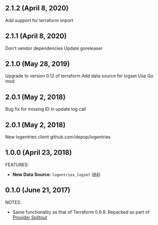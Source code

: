 ## 2.1.2 (April 8, 2020)

Add support for terraform import

## 2.1.1 (April 8, 2020)

Don't vendor dependencies
Update goreleaser

## 2.1.0 (May 28, 2019)

Upgrade to version 0.12 of terraform
Add data source for logset
Use Go mod

## 2.0.1 (May 2, 2018)

Bug fix for missing ID in update log call

## 2.0.1 (May 2, 2018)

New logentries client github.com/depop/logentries

## 1.0.0 (April 23, 2018)

FEATURES:

* **New Data Source:** `logentries_logset` ([#4](https://github.com/terraform-providers/terraform-provider-logentries/issues/4))

## 0.1.0 (June 21, 2017)

NOTES:

* Same functionality as that of Terraform 0.9.8. Repacked as part of [Provider Splitout](https://www.hashicorp.com/blog/upcoming-provider-changes-in-terraform-0-10/)
